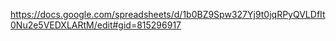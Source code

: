 https://docs.google.com/spreadsheets/d/1b0BZ9Spw327Yj9t0jqRPyQVLDfIt0Nu2e5VEDXLARtM/edit#gid=815296917
